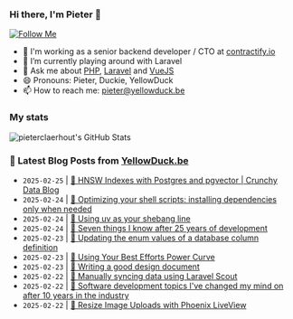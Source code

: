 ### Hi there, I'm Pieter 👋  
[![Follow Me](https://img.shields.io/github/followers/pieterclaerhout?label=Follow&style=social)](https://github.com/pieterclaerhout)

- 🏢 I'm working as a senior backend developer / CTO at [contractify.io](https://contractify.io)
- 🌱 I’m currently playing around with Laravel
- 💬 Ask me about [PHP](https://php.net), [Laravel](http://laravel.com) and [VueJS](https://vuejs.org)
- 😄 Pronouns: Pieter, Duckie, YellowDuck
- 📫 How to reach me: pieter@yellowduck.be

### My stats

![pieterclaerhout's GitHub Stats](https://github-readme-stats.vercel.app/api?username=pieterclaerhout&show_icons=true&count_private=true&line_height=40)

### 📩 Latest Blog Posts from [YellowDuck.be](https://www.yellowduck.be/)
<!-- BLOG-POST-LIST:START -->
- `2025-02-25` | [🔗 HNSW Indexes with Postgres and pgvector | Crunchy Data Blog](https://www.yellowduck.be/posts/hnsw-indexes-with-postgres-and-pgvector-crunchy-data-blog)  
- `2025-02-24` | [🐥 Optimizing your shell scripts: installing dependencies only when needed](https://www.yellowduck.be/posts/optimizing-your-shell-scripts-installing-dependencies-only-when-needed)  
- `2025-02-24` | [🔗 Using uv as your shebang line](https://www.yellowduck.be/posts/using-uv-as-your-shebang-line)  
- `2025-02-24` | [🔗 Seven things I know after 25 years of development](https://www.yellowduck.be/posts/seven-things-i-know-after-25-years-of-development)  
- `2025-02-23` | [🐥 Updating the enum values of a database column definition](https://www.yellowduck.be/posts/updating-the-enum-values-of-a-database-column-definition)  
- `2025-02-23` | [🔗 Using Your Best Efforts Power Curve](https://www.yellowduck.be/posts/using-your-best-efforts-power-curve)  
- `2025-02-23` | [🔗 Writing a good design document](https://www.yellowduck.be/posts/writing-a-good-design-document)  
- `2025-02-22` | [🐥 Manually syncing data using Laravel Scout](https://www.yellowduck.be/posts/manually-syncing-data-using-laravel-scout)  
- `2025-02-22` | [🔗 Software development topics I&#39;ve changed my mind on after 10 years in the industry](https://www.yellowduck.be/posts/software-development-topics-ive-changed-my-mind-on-after-10-years-in-the-industry)  
- `2025-02-22` | [🔗 Resize Image Uploads with Phoenix LiveView](https://www.yellowduck.be/posts/resize-image-uploads-with-phoenix-liveview)  

<!-- BLOG-POST-LIST:END -->
